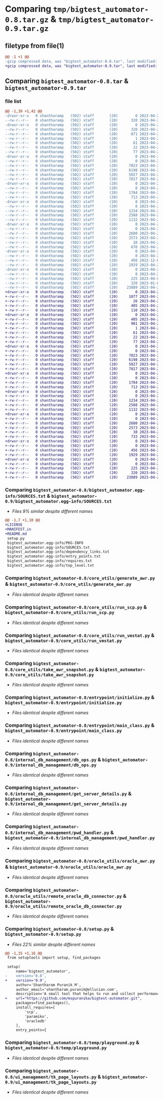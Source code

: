 # Comparing `tmp/bigtest_automator-0.8.tar.gz` & `tmp/bigtest_automator-0.9.tar.gz`

## filetype from file(1)

```diff
@@ -1 +1 @@
-gzip compressed data, was "bigtest_automator-0.8.tar", last modified: Mon Apr 24 10:56:39 2023, max compression
+gzip compressed data, was "bigtest_automator-0.9.tar", last modified: Thu Apr 27 04:25:06 2023, max compression
```

## Comparing `bigtest_automator-0.8.tar` & `bigtest_automator-0.9.tar`

### file list

```diff
@@ -1,39 +1,42 @@
-drwxr-xr-x   0 shantharamp   (502) staff       (20)        0 2023-04-24 10:56:39.841570 bigtest_automator-0.8/
--rw-r--r--   0 shantharamp   (502) staff       (20)      320 2023-04-24 10:56:39.841429 bigtest_automator-0.8/PKG-INFO
-drwxr-xr-x   0 shantharamp   (502) staff       (20)        0 2023-04-24 10:56:39.837599 bigtest_automator-0.8/bigtest_automator.egg-info/
--rw-r--r--   0 shantharamp   (502) staff       (20)      320 2023-04-24 10:56:39.000000 bigtest_automator-0.8/bigtest_automator.egg-info/PKG-INFO
--rw-r--r--   0 shantharamp   (502) staff       (20)      871 2023-04-24 10:56:39.000000 bigtest_automator-0.8/bigtest_automator.egg-info/SOURCES.txt
--rw-r--r--   0 shantharamp   (502) staff       (20)        1 2023-04-24 10:56:39.000000 bigtest_automator-0.8/bigtest_automator.egg-info/dependency_links.txt
--rw-r--r--   0 shantharamp   (502) staff       (20)       61 2023-04-24 10:56:39.000000 bigtest_automator-0.8/bigtest_automator.egg-info/entry_points.txt
--rw-r--r--   0 shantharamp   (502) staff       (20)       22 2023-04-24 10:56:39.000000 bigtest_automator-0.8/bigtest_automator.egg-info/requires.txt
--rw-r--r--   0 shantharamp   (502) staff       (20)       77 2023-04-24 10:56:39.000000 bigtest_automator-0.8/bigtest_automator.egg-info/top_level.txt
-drwxr-xr-x   0 shantharamp   (502) staff       (20)        0 2023-04-24 10:56:39.838474 bigtest_automator-0.8/core_utils/
--rw-r--r--   0 shantharamp   (502) staff       (20)        0 2023-04-23 15:36:07.000000 bigtest_automator-0.8/core_utils/__init__.py
--rw-r--r--   0 shantharamp   (502) staff       (20)     7023 2023-04-24 10:55:23.000000 bigtest_automator-0.8/core_utils/generate_awr.py
--rw-r--r--   0 shantharamp   (502) staff       (20)     6198 2023-04-22 06:19:59.000000 bigtest_automator-0.8/core_utils/run_scp.py
--rw-r--r--   0 shantharamp   (502) staff       (20)     5027 2023-04-22 06:21:16.000000 bigtest_automator-0.8/core_utils/run_vmstat.py
--rw-r--r--   0 shantharamp   (502) staff       (20)     7817 2023-04-22 06:22:05.000000 bigtest_automator-0.8/core_utils/take_awr_snapshot.py
-drwxr-xr-x   0 shantharamp   (502) staff       (20)        0 2023-04-24 10:56:39.838952 bigtest_automator-0.8/entrypoint/
--rw-r--r--   0 shantharamp   (502) staff       (20)        0 2023-04-23 16:17:21.000000 bigtest_automator-0.8/entrypoint/__init__.py
--rw-r--r--   0 shantharamp   (502) staff       (20)     1784 2023-04-24 10:34:12.000000 bigtest_automator-0.8/entrypoint/initialize.py
--rw-r--r--   0 shantharamp   (502) staff       (20)      713 2023-04-24 10:51:17.000000 bigtest_automator-0.8/entrypoint/main_class.py
-drwxr-xr-x   0 shantharamp   (502) staff       (20)        0 2023-04-24 10:56:39.839606 bigtest_automator-0.8/internal_db_management/
--rw-r--r--   0 shantharamp   (502) staff       (20)        0 2023-04-23 15:37:16.000000 bigtest_automator-0.8/internal_db_management/__init__.py
--rw-r--r--   0 shantharamp   (502) staff       (20)     1234 2023-04-24 10:34:58.000000 bigtest_automator-0.8/internal_db_management/db_ops.py
--rw-r--r--   0 shantharamp   (502) staff       (20)     2588 2023-04-22 06:25:51.000000 bigtest_automator-0.8/internal_db_management/get_server_details.py
--rw-r--r--   0 shantharamp   (502) staff       (20)     1132 2023-04-24 10:35:59.000000 bigtest_automator-0.8/internal_db_management/pwd_handler.py
-drwxr-xr-x   0 shantharamp   (502) staff       (20)        0 2023-04-24 10:56:39.840018 bigtest_automator-0.8/oracle_utils/
--rw-r--r--   0 shantharamp   (502) staff       (20)        0 2023-04-23 15:37:20.000000 bigtest_automator-0.8/oracle_utils/__init__.py
--rw-r--r--   0 shantharamp   (502) staff       (20)     2680 2023-04-22 06:26:28.000000 bigtest_automator-0.8/oracle_utils/oracle_awr.py
--rw-r--r--   0 shantharamp   (502) staff       (20)     2573 2023-04-22 06:23:15.000000 bigtest_automator-0.8/oracle_utils/remote_oracle_db_connector.py
--rw-r--r--   0 shantharamp   (502) staff       (20)       38 2023-04-24 10:56:39.841628 bigtest_automator-0.8/setup.cfg
--rw-r--r--   0 shantharamp   (502) staff       (20)      670 2023-04-24 10:56:29.000000 bigtest_automator-0.8/setup.py
-drwxr-xr-x   0 shantharamp   (502) staff       (20)        0 2023-04-24 10:56:39.840448 bigtest_automator-0.8/temp/
--rw-r--r--   0 shantharamp   (502) staff       (20)        0 2023-04-23 15:37:23.000000 bigtest_automator-0.8/temp/__init__.py
--rw-r--r--   0 shantharamp   (502) staff       (20)      456 2022-12-06 06:14:16.000000 bigtest_automator-0.8/temp/initiator.py
--rw-r--r--   0 shantharamp   (502) staff       (20)     1929 2023-04-21 13:38:54.000000 bigtest_automator-0.8/temp/playground.py
-drwxr-xr-x   0 shantharamp   (502) staff       (20)        0 2023-04-24 10:56:39.841123 bigtest_automator-0.8/ui_management/
--rw-r--r--   0 shantharamp   (502) staff       (20)        0 2023-04-23 15:37:27.000000 bigtest_automator-0.8/ui_management/__init__.py
--rw-r--r--   0 shantharamp   (502) staff       (20)      225 2023-04-05 09:57:55.000000 bigtest_automator-0.8/ui_management/dynamic_logger.py
--rw-r--r--   0 shantharamp   (502) staff       (20)      320 2023-01-04 15:10:35.000000 bigtest_automator-0.8/ui_management/grid.py
--rw-r--r--   0 shantharamp   (502) staff       (20)    23889 2023-04-23 06:00:54.000000 bigtest_automator-0.8/ui_management/tk_page_layouts.py
+drwxr-xr-x   0 shantharamp   (502) staff       (20)        0 2023-04-27 04:25:06.297685 bigtest_automator-0.9/
+-rw-r--r--   0 shantharamp   (502) staff       (20)     1077 2023-04-26 15:20:07.000000 bigtest_automator-0.9/LICENSE
+-rw-r--r--   0 shantharamp   (502) staff       (20)       26 2023-04-27 04:10:40.000000 bigtest_automator-0.9/MANIFEST.in
+-rw-r--r--   0 shantharamp   (502) staff       (20)      405 2023-04-27 04:25:06.297532 bigtest_automator-0.9/PKG-INFO
+-rw-r--r--   0 shantharamp   (502) staff       (20)      110 2023-04-26 15:20:07.000000 bigtest_automator-0.9/README.md
+drwxr-xr-x   0 shantharamp   (502) staff       (20)        0 2023-04-27 04:25:06.292891 bigtest_automator-0.9/bigtest_automator.egg-info/
+-rw-r--r--   0 shantharamp   (502) staff       (20)      405 2023-04-27 04:25:06.000000 bigtest_automator-0.9/bigtest_automator.egg-info/PKG-INFO
+-rw-r--r--   0 shantharamp   (502) staff       (20)      901 2023-04-27 04:25:06.000000 bigtest_automator-0.9/bigtest_automator.egg-info/SOURCES.txt
+-rw-r--r--   0 shantharamp   (502) staff       (20)        1 2023-04-27 04:25:06.000000 bigtest_automator-0.9/bigtest_automator.egg-info/dependency_links.txt
+-rw-r--r--   0 shantharamp   (502) staff       (20)       61 2023-04-27 04:25:06.000000 bigtest_automator-0.9/bigtest_automator.egg-info/entry_points.txt
+-rw-r--r--   0 shantharamp   (502) staff       (20)       22 2023-04-27 04:25:06.000000 bigtest_automator-0.9/bigtest_automator.egg-info/requires.txt
+-rw-r--r--   0 shantharamp   (502) staff       (20)       77 2023-04-27 04:25:06.000000 bigtest_automator-0.9/bigtest_automator.egg-info/top_level.txt
+drwxr-xr-x   0 shantharamp   (502) staff       (20)        0 2023-04-27 04:25:06.294158 bigtest_automator-0.9/core_utils/
+-rw-r--r--   0 shantharamp   (502) staff       (20)        0 2023-04-26 15:21:53.000000 bigtest_automator-0.9/core_utils/__init__.py
+-rw-r--r--   0 shantharamp   (502) staff       (20)     7023 2023-04-26 15:21:53.000000 bigtest_automator-0.9/core_utils/generate_awr.py
+-rw-r--r--   0 shantharamp   (502) staff       (20)     6198 2023-04-26 15:21:53.000000 bigtest_automator-0.9/core_utils/run_scp.py
+-rw-r--r--   0 shantharamp   (502) staff       (20)     5027 2023-04-26 15:21:53.000000 bigtest_automator-0.9/core_utils/run_vmstat.py
+-rw-r--r--   0 shantharamp   (502) staff       (20)     7817 2023-04-26 15:21:53.000000 bigtest_automator-0.9/core_utils/take_awr_snapshot.py
+drwxr-xr-x   0 shantharamp   (502) staff       (20)        0 2023-04-27 04:25:06.294730 bigtest_automator-0.9/entrypoint/
+-rw-r--r--   0 shantharamp   (502) staff       (20)        0 2023-04-26 15:21:53.000000 bigtest_automator-0.9/entrypoint/__init__.py
+-rw-r--r--   0 shantharamp   (502) staff       (20)     1784 2023-04-26 15:21:53.000000 bigtest_automator-0.9/entrypoint/initialize.py
+-rw-r--r--   0 shantharamp   (502) staff       (20)      713 2023-04-26 15:21:53.000000 bigtest_automator-0.9/entrypoint/main_class.py
+drwxr-xr-x   0 shantharamp   (502) staff       (20)        0 2023-04-27 04:25:06.295489 bigtest_automator-0.9/internal_db_management/
+-rw-r--r--   0 shantharamp   (502) staff       (20)        0 2023-04-26 15:21:53.000000 bigtest_automator-0.9/internal_db_management/__init__.py
+-rw-r--r--   0 shantharamp   (502) staff       (20)     1234 2023-04-26 15:21:53.000000 bigtest_automator-0.9/internal_db_management/db_ops.py
+-rw-r--r--   0 shantharamp   (502) staff       (20)     2588 2023-04-26 15:21:53.000000 bigtest_automator-0.9/internal_db_management/get_server_details.py
+-rw-r--r--   0 shantharamp   (502) staff       (20)     1132 2023-04-26 15:21:53.000000 bigtest_automator-0.9/internal_db_management/pwd_handler.py
+drwxr-xr-x   0 shantharamp   (502) staff       (20)        0 2023-04-27 04:25:06.296005 bigtest_automator-0.9/oracle_utils/
+-rw-r--r--   0 shantharamp   (502) staff       (20)        0 2023-04-26 15:21:53.000000 bigtest_automator-0.9/oracle_utils/__init__.py
+-rw-r--r--   0 shantharamp   (502) staff       (20)     2680 2023-04-26 15:21:53.000000 bigtest_automator-0.9/oracle_utils/oracle_awr.py
+-rw-r--r--   0 shantharamp   (502) staff       (20)     2573 2023-04-26 15:21:53.000000 bigtest_automator-0.9/oracle_utils/remote_oracle_db_connector.py
+-rw-r--r--   0 shantharamp   (502) staff       (20)       38 2023-04-27 04:25:06.297732 bigtest_automator-0.9/setup.cfg
+-rw-r--r--   0 shantharamp   (502) staff       (20)      733 2023-04-27 04:23:44.000000 bigtest_automator-0.9/setup.py
+drwxr-xr-x   0 shantharamp   (502) staff       (20)        0 2023-04-27 04:25:06.296531 bigtest_automator-0.9/temp/
+-rw-r--r--   0 shantharamp   (502) staff       (20)        0 2023-04-26 15:21:53.000000 bigtest_automator-0.9/temp/__init__.py
+-rw-r--r--   0 shantharamp   (502) staff       (20)      456 2023-04-26 15:21:53.000000 bigtest_automator-0.9/temp/initiator.py
+-rw-r--r--   0 shantharamp   (502) staff       (20)     1929 2023-04-26 15:21:53.000000 bigtest_automator-0.9/temp/playground.py
+drwxr-xr-x   0 shantharamp   (502) staff       (20)        0 2023-04-27 04:25:06.297212 bigtest_automator-0.9/ui_management/
+-rw-r--r--   0 shantharamp   (502) staff       (20)        0 2023-04-26 15:21:53.000000 bigtest_automator-0.9/ui_management/__init__.py
+-rw-r--r--   0 shantharamp   (502) staff       (20)      225 2023-04-26 15:21:53.000000 bigtest_automator-0.9/ui_management/dynamic_logger.py
+-rw-r--r--   0 shantharamp   (502) staff       (20)      320 2023-04-26 15:21:53.000000 bigtest_automator-0.9/ui_management/grid.py
+-rw-r--r--   0 shantharamp   (502) staff       (20)    23889 2023-04-26 15:21:53.000000 bigtest_automator-0.9/ui_management/tk_page_layouts.py
```

### Comparing `bigtest_automator-0.8/bigtest_automator.egg-info/SOURCES.txt` & `bigtest_automator-0.9/bigtest_automator.egg-info/SOURCES.txt`

 * *Files 9% similar despite different names*

```diff
@@ -1,7 +1,10 @@
+LICENSE
+MANIFEST.in
+README.md
 setup.py
 bigtest_automator.egg-info/PKG-INFO
 bigtest_automator.egg-info/SOURCES.txt
 bigtest_automator.egg-info/dependency_links.txt
 bigtest_automator.egg-info/entry_points.txt
 bigtest_automator.egg-info/requires.txt
 bigtest_automator.egg-info/top_level.txt
```

### Comparing `bigtest_automator-0.8/core_utils/generate_awr.py` & `bigtest_automator-0.9/core_utils/generate_awr.py`

 * *Files identical despite different names*

### Comparing `bigtest_automator-0.8/core_utils/run_scp.py` & `bigtest_automator-0.9/core_utils/run_scp.py`

 * *Files identical despite different names*

### Comparing `bigtest_automator-0.8/core_utils/run_vmstat.py` & `bigtest_automator-0.9/core_utils/run_vmstat.py`

 * *Files identical despite different names*

### Comparing `bigtest_automator-0.8/core_utils/take_awr_snapshot.py` & `bigtest_automator-0.9/core_utils/take_awr_snapshot.py`

 * *Files identical despite different names*

### Comparing `bigtest_automator-0.8/entrypoint/initialize.py` & `bigtest_automator-0.9/entrypoint/initialize.py`

 * *Files identical despite different names*

### Comparing `bigtest_automator-0.8/entrypoint/main_class.py` & `bigtest_automator-0.9/entrypoint/main_class.py`

 * *Files identical despite different names*

### Comparing `bigtest_automator-0.8/internal_db_management/db_ops.py` & `bigtest_automator-0.9/internal_db_management/db_ops.py`

 * *Files identical despite different names*

### Comparing `bigtest_automator-0.8/internal_db_management/get_server_details.py` & `bigtest_automator-0.9/internal_db_management/get_server_details.py`

 * *Files identical despite different names*

### Comparing `bigtest_automator-0.8/internal_db_management/pwd_handler.py` & `bigtest_automator-0.9/internal_db_management/pwd_handler.py`

 * *Files identical despite different names*

### Comparing `bigtest_automator-0.8/oracle_utils/oracle_awr.py` & `bigtest_automator-0.9/oracle_utils/oracle_awr.py`

 * *Files identical despite different names*

### Comparing `bigtest_automator-0.8/oracle_utils/remote_oracle_db_connector.py` & `bigtest_automator-0.9/oracle_utils/remote_oracle_db_connector.py`

 * *Files identical despite different names*

### Comparing `bigtest_automator-0.8/setup.py` & `bigtest_automator-0.9/setup.py`

 * *Files 22% similar despite different names*

```diff
@@ -1,15 +1,16 @@
 from setuptools import setup, find_packages
 
 setup(
     name='bigtest_automator',
-    version='0.8',
+    version='0.9',
     author='Shantharam Puranik M',
     author_email='shantharam.puranik@ellucian.com',
     description='A small tool that helps to run and collect performance related metrics such as VMSTAT and AWR. Highly specific to my ORG, might not be useful for general public. SORRY! - Noob.',
+    url="https://github.com/mspuranika/bigtest-automator.git",
     packages=find_packages(),
     install_requires=[
         'scp',
         'paramiko',
         'oracledb'
     ],
     entry_points={
```

### Comparing `bigtest_automator-0.8/temp/playground.py` & `bigtest_automator-0.9/temp/playground.py`

 * *Files identical despite different names*

### Comparing `bigtest_automator-0.8/ui_management/tk_page_layouts.py` & `bigtest_automator-0.9/ui_management/tk_page_layouts.py`

 * *Files identical despite different names*

